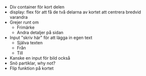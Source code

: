 - Div container för kort delen
- display: flex för att få de två delarna av kortet att centrera bredvid varandra
- Grejer runt om
  - Frimärke
  - Andra detaljer på sidan
- Input "skriv här" för att lägga in egen text
  - Själva texten
  - Från
  - Till
- Kanske en input för bild också
- Snö partiklar, why not?
- Flip funktion på kortet